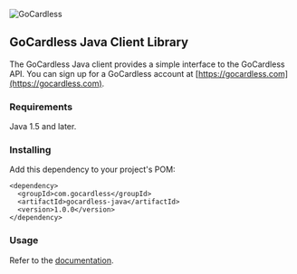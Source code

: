 ![GoCardless](https://gocardless.com/resources/logo.png)

## GoCardless Java Client Library

The GoCardless Java client provides a simple interface to the GoCardless API.
You can sign up for a GoCardless account at [https://gocardless.com](https://gocardless.com).

### Requirements

Java 1.5 and later.

### Installing

Add this dependency to your project's POM:

    <dependency>
      <groupId>com.gocardless</groupId>
      <artifactId>gocardless-java</artifactId>
      <version>1.0.0</version>
    </dependency>

### Usage

Refer to the [documentation](https://gocardless.com/docs).